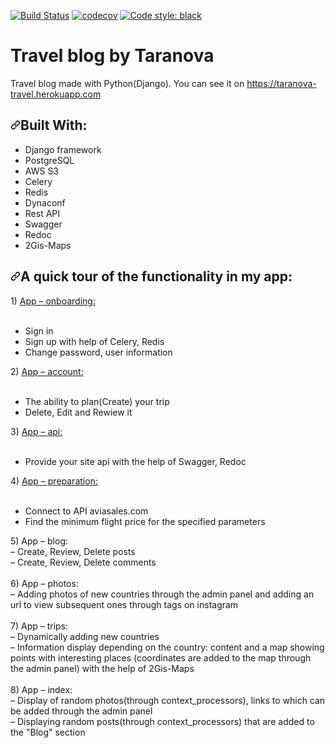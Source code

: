[![Build Status](https://travis-ci.org/Anastasiya-Taranova/travel_blog_by_taranova.svg?branch=master)](https://travis-ci.org/Anastasiya-Taranova/travel_blog_by_taranova)
[![codecov](https://codecov.io/gh/Anastasiya-Taranova/travel_blog_by_taranova/branch/master/graph/badge.svg)](https://codecov.io/gh/Anastasiya-Taranova/travel_blog_by_taranova)
[![Code style: black](https://img.shields.io/badge/code%20style-black-000000.svg)](https://github.com/psf/black)

# Travel blog by Taranova
Travel blog made with Python(Django).
You can see it on https://taranova-travel.herokuapp.com
<h2><a id="user-content-built-with" class="anchor" aria-hidden="true" href="#built-with"><svg class="octicon octicon-link" viewBox="0 0 16 16" version="1.1" width="16" height="16" aria-hidden="true"><path fill-rule="evenodd" d="M7.775 3.275a.75.75 0 001.06 1.06l1.25-1.25a2 2 0 112.83 2.83l-2.5 2.5a2 2 0 01-2.83 0 .75.75 0 00-1.06 1.06 3.5 3.5 0 004.95 0l2.5-2.5a3.5 3.5 0 00-4.95-4.95l-1.25 1.25zm-4.69 9.64a2 2 0 010-2.83l2.5-2.5a2 2 0 012.83 0 .75.75 0 001.06-1.06 3.5 3.5 0 00-4.95 0l-2.5 2.5a3.5 3.5 0 004.95 4.95l1.25-1.25a.75.75 0 00-1.06-1.06l-1.25 1.25a2 2 0 01-2.83 0z"></path></svg></a>Built With:</h2>
<ul>
<li> Django framework</li>
<li> PostgreSQL</li>
<li> AWS S3 </li>
<li> Celery</li>
 <li> Redis</li>
 <li> Dynaconf</li>
  <li> Rest API</li>
 <li> Swagger</li>
 <li> Redoc</li>
  <li> 2Gis-Maps</li>

</ul>
<h2><a id="user-content-built-with" class="anchor" aria-hidden="true" href="#built-with"><svg class="octicon octicon-link" viewBox="0 0 16 16" version="1.1" width="16" height="16" aria-hidden="true"><path fill-rule="evenodd" d="M7.775 3.275a.75.75 0 001.06 1.06l1.25-1.25a2 2 0 112.83 2.83l-2.5 2.5a2 2 0 01-2.83 0 .75.75 0 00-1.06 1.06 3.5 3.5 0 004.95 0l2.5-2.5a3.5 3.5 0 00-4.95-4.95l-1.25 1.25zm-4.69 9.64a2 2 0 010-2.83l2.5-2.5a2 2 0 012.83 0 .75.75 0 001.06-1.06 3.5 3.5 0 00-4.95 0l-2.5 2.5a3.5 3.5 0 004.95 4.95l1.25-1.25a.75.75 0 00-1.06-1.06l-1.25 1.25a2 2 0 01-2.83 0z"></path></svg></a>A quick tour of the functionality in my app:</h2>
1) <a href="https://github.com/Anastasiya-Taranova/travel_blog_by_taranova/tree/master/src/apps/onboarding"> App – onboarding: </a> <br><br>
<ul> 
<li> Sign in </li>
<li> Sign up with help of Celery, Redis </li>
<li> Change password, user information </li>
 </ul>
2) <a href="https://github.com/Anastasiya-Taranova/travel_blog_by_taranova/tree/master/src/apps/account"> App – account: </a><br><br>
<ul> 
<li> The ability to plan(Create) your trip </li>
<li> Delete, Edit and Rewiew it </li>
 </ul>
3) <a href="https://github.com/Anastasiya-Taranova/travel_blog_by_taranova/tree/master/src/apps/api"> App – api: </a><br><br>
<ul><li> Provide your site api with the help of Swagger, Redoc </li>
 </ul>
4) <a href="https://github.com/Anastasiya-Taranova/travel_blog_by_taranova/tree/master/src/apps/preparation"> App – preparation: </a><br><br>
<ul>
<li> Connect to API aviasales.com </li>
<li> Find the minimum flight price for the specified parameters </li>
 </ul>
5) App – blog:<br>
– Create, Review, Delete posts <br>
– Create, Review, Delete comments <br><br>
6) App – photos:<br>
– Adding photos of new countries through the admin panel and adding an url to view subsequent ones through tags on instagram<br><br>
7) App – trips:<br>
– Dynamically adding new countries<br>
– Information display depending on the country: content and a map showing points with interesting places (coordinates are added to the map through the admin panel) with the help of 2Gis-Maps<br><br>
8) App – index:<br>
– Display of random photos(through context_processors), links to which can be added through the admin panel<br>
– Displaying random posts(through context_processors) that are added to the "Blog" section<br>



